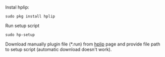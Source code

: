 Instal hplip:
```
sudo pkg install hplip
```
Run setup script
```
sudo hp-setup
```
Download manually plugin file (*.run) from [hplip](https://developers.hp.com/hp-linux-imaging-and-printing/plugins) page and provide file path to setup script (automatic download doesn't work).
